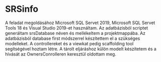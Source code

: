 # SRSinfo
A feladat megoldásához Microsoft SQL Servet 2019, Microsoft SQL Servet Tools 18 és Visual Studio 2019-et használtam.
Az adatbázisból scriptet generáltam srsDatabase néven és mellékeltem a projektmappába. Az adatbázisból database first módszerrel készítettem 
el a szükséges modelleket. A controllereket és a viewkat pedig scaffolding tool segítségével hoztam létre. A tárolt eljáráshoz külön
modelt készítetem és a hívását az OwnersConrolleren keresztül oldottam meg.
